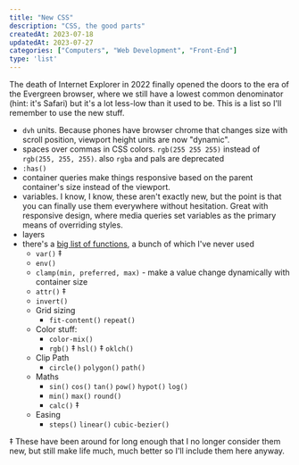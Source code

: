 ```yaml
---
title: "New CSS"
description: "CSS, the good parts"
createdAt: 2023-07-18
updatedAt: 2023-07-27
categories: ["Computers", "Web Development", "Front-End"]
type: 'list'
---
```


The death of Internet Explorer in 2022 finally opened the doors to the era of the Evergreen browser, where we still have a lowest common denominator (hint: it's Safari) but it's a lot less-low than it used to be. This is a list so I'll remember to use the new stuff.

- `dvh` units. Because phones have browser chrome that changes size with scroll position, viewport height units are now "dynamic".
- spaces over commas in CSS colors. `rgb(255 255 255)` instead of `rgb(255, 255, 255)`. also `rgba` and pals are deprecated
- `:has()`
- container queries make things responsive based on the parent container's size instead of the viewport. 
- variables. I know, I know, these aren't exactly new, but the point is that you can finally use them everywhere without hesitation. Great with responsive design, where media queries set variables as the primary means of overriding styles.
- layers
- there's a [big list of functions](https://twitter.com/argyleink/status/1684579433821372418?s=20), a bunch of which I've never used
	- `var()` ‡
	- `env()`
	- `clamp(min, preferred, max)` - make a value change dynamically with container size
	- `attr()` ‡
	- `invert()`
	- Grid sizing
		- `fit-content()` `repeat()`
	- Color stuff:
		- `color-mix()`
		- `rgb()` ‡ `hsl()` ‡ `oklch()`
	- Clip Path
		- `circle()` `polygon()` `path()`
	- Maths
		- `sin()` `cos()` `tan()` `pow()` `hypot()` `log()`
		- `min()` `max()` `round()`
		- `calc()` ‡
	- Easing
		- `steps()` `linear()` `cubic-bezier()`

‡ These have been around for long enough that I no longer consider them new, but still make life much, much better so I'll include them here anyway.